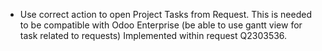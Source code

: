 - Use correct action to open Project Tasks from Request.
This is needed to be compatible with Odoo Enterprise
(be able to use gantt view for task related to requests)
Implemented within request Q2303536.
